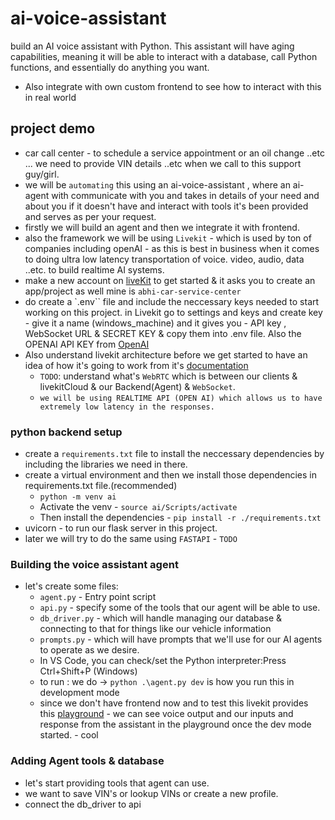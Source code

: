 # ai-voice-assistant

build an AI voice assistant with Python. This assistant will have aging capabilities, meaning it will be able to interact with a database, call Python functions, and essentially do anything you want.

- Also integrate with own custom frontend to see how to interact with this in real world

## project demo

- car call center - to schedule a service appointment or an oil change ..etc ... we need to provide VIN details ..etc when we call to this support guy/girl.
- we will be `automating` this using an ai-voice-assistant , where an ai-agent with communicate with you and takes in details of your need and about you if it doesn't have and interact with tools it's been provided and serves as per your request.
- firstly we will build an agent and then we integrate it with frontend.
- also the framework we will be using `Livekit` - which is used by ton of companies including openAI - as this is best in business when it comes to doing ultra low latency transportation of voice. video, audio, data ..etc. to build realtime AI systems.
- make a new account on [liveKit](https://livekit.io/) to get started & it asks you to create an app/project as well mine is `abhi-car-service-center`
- do create a `.env`` file and include the neccessary keys needed to start working on this project. in Livekit go to settings and keys and create key - give it a name (windows_machine) and it gives you - API key , WebSocket URL & SECRET KEY & copy them into .env file. Also the OPENAI API KEY from [OpenAI](https://platform.openai.com/api-keys)
- Also understand livekit architecture before we get started to have an idea of how it's going to work from it's [documentation](https://docs.livekit.io/agents/overview/)
  - `TODO`: understand what's `WebRTC` which is between our clients & livekitCloud & our Backend(Agent) & `WebSocket`.
  - `we will be using REALTIME API (OPEN AI) which allows us to have extremely low latency in the responses.`

### python backend setup

- create a `requirements.txt` file to install the neccessary dependencies by including the libraries we need in there.
- create a virtual environment and then we install those dependencies in requirements.txt file.(recommended)
  - `python -m venv ai`
  - Activate the venv - `source ai/Scripts/activate`
  - Then install the dependencies - `pip install -r ./requirements.txt`
- uvicorn - to run our flask server in this project.
- later we will try to do the same using `FASTAPI` - `TODO`

### Building the voice assistant agent

- let's create some files:
  - `agent.py` - Entry point script
  - `api.py` - specify some of the tools that our agent will be able to use.
  - `db_driver.py` - which will handle managing our database & connecting to that for things like our vehicle information
  - `prompts.py` - which will have prompts that we'll use for our AI agents to operate as we desire.
  - In VS Code, you can check/set the Python interpreter:Press Ctrl+Shift+P (Windows)
  - to run : we do -> `python .\agent.py dev` is how you run this in development mode
  - since we don't have frontend now and to test this livekit provides this [playground](https://agents-playground.livekit.io/) - we can see voice output and our inputs and response from the assistant in the playground once the dev mode started. - cool

### Adding Agent tools & database

- let's start providing tools that agent can use.
- we want to save VIN's or lookup VINs or create a new profile.
- connect the db_driver to api
